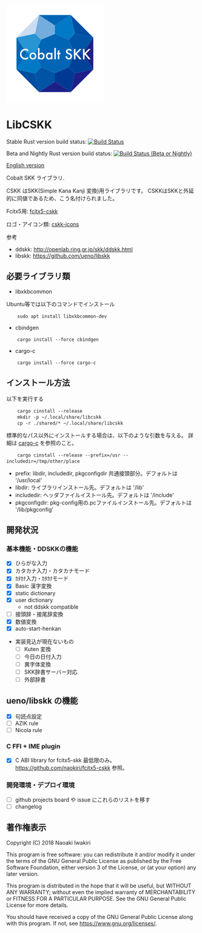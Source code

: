 ![cskk logo](https://raw.githubusercontent.com/naokiri/cskk-icons/master/256x256/apps/cskk.png) 


# LibCSKK

Stable Rust version build status: 
[![Build Status](https://github.com/naokiri/cskk/workflows/Test/badge.svg)](https://github.com/naokiri/cskk/actions)

Beta and Nightly Rust version build status:
[![Build Status (Beta or Nightly)](https://github.com/naokiri/cskk/workflows/Beta/badge.svg)](https://github.com/naokiri/cskk/actions)

[English version](https://github.com/naokiri/cskk/blob/master/README.en.md)

Cobalt SKK ライブラリ.

CSKK はSKK(Simple Kana Kanji 変換)用ライブラリです。
CSKKはSKKと外延的に同値であるため、こう名付けられました。

Fcitx5用: [fcitx5-cskk](https://github.com/naokiri/fcitx5-cskk)

ロゴ・アイコン類: [cskk-icons](https://github.com/naokiri/cskk-icons)

参考
- ddskk: http://openlab.ring.gr.jp/skk/ddskk.html
- libskk: https://github.com/ueno/libskk

## 必要ライブラリ類

- libxkbcommon

Ubuntu等では以下のコマンドでインストール

```shell
    sudo apt install libxkbcommon-dev
```

- cbindgen

```shell
    cargo install --force cbindgen
```

- cargo-c

```shell
    cargo install --force cargo-c
```

## インストール方法

以下を実行する

```shell
    cargo cinstall --release
    mkdir -p ~/.local/share/libcskk
    cp -r ./shared/* ~/.local/share/libcskk
```

標準的なパス以外にインストールする場合は、以下のような引数を与える。
詳細は [cargo-c](https://github.com/lu-zero/cargo-c) を参照のこと。

```shell
    cargo cinstall --release --prefix=/usr --includedir=/tmp/other/place
```

- prefix: libdir, includedir, pkgconfigdir 共通接頭部分。デフォルトは '/usr/local'
- libdir: ライブラリインストール先。デフォルトは '/lib'
- includedir: ヘッダファイルイストール先。デフォルトは '/include'
- pkgconfigdir: pkg-config用の.pcファイルインストール先。デフォルトは '/lib/pkgconfig'


## 開発状況

### 基本機能・DDSKKの機能

- [x] ひらがな入力
- [x] カタカナ入力・カタカナモード
- [x] ｶﾀｶﾅ入力・ｶﾀｶﾅモード
- [x] Basic 漢字変換
- [x] static dictionary
- [x] user dictionary
    - not ddskk compatible
- [ ] 接頭辞・接尾辞変換
- [x] 数値変換
- [x] auto-start-henkan   
- 実装見込が現在ないもの
    - [ ] Kuten 変換
    - [ ] 今日の日付入力
    - [ ] 異字体変換
    - [ ] SKK辞書サーバー対応
    - [ ] 外部辞書

## ueno/libskk の機能

- [x] 句読点設定
- [ ] AZIK rule
- [ ] Nicola rule

### C FFI + IME plugin

- [x] C ABI library for fcitx5-skk
  最低限のみ。https://github.com/naokiri/fcitx5-cskk 参照。

### 開発環境・デプロイ環境

- [ ] github projects board や issue にこれらのリストを移す
- [ ] changelog

## 著作権表示

Copyright (C) 2018 Naoaki Iwakiri

This program is free software: you can redistribute it and/or modify it under the terms of the GNU General Public
License as published by the Free Software Foundation, either version 3 of the License, or
(at your option) any later version.

This program is distributed in the hope that it will be useful, but WITHOUT ANY WARRANTY; without even the implied
warranty of MERCHANTABILITY or FITNESS FOR A PARTICULAR PURPOSE. See the GNU General Public License for more details.

You should have received a copy of the GNU General Public License along with this program. If not,
see <https://www.gnu.org/licenses/>.

